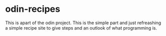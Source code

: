 # odin-recipes

This is apart of the odin project. This is the simple part and just refreashing a simple
recipe site to give steps and an outlook of what programming is.